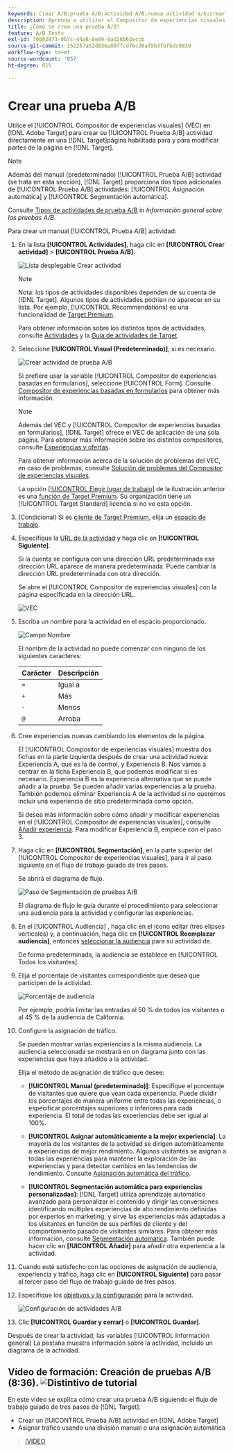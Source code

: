 ```yaml
---
keywords: Crear A/B;prueba A/B;actividad A/B;nueva actividad a/b;crear a/b
description: Aprenda a utilizar el Compositor de experiencias visuales (VEC) en Adobe [!DNL Target] para crear su actividad de prueba A/B directamente en una [!DNL Target]página habilitada para.
title: ¿Cómo se crea una prueba A/B?
feature: A/B Tests
exl-id: 76002873-0b7c-44a8-8e89-8ad28b63eccb
source-git-commit: 152257a52d836a88ffcd76cd9af5b3fbfbdc0839
workflow-type: tm+mt
source-wordcount: '857'
ht-degree: 61%

---
```


# Crear una prueba A/B

Utilice el [!UICONTROL Compositor de experiencias visuales] (VEC) en [!DNL Adobe Target] para crear su [!UICONTROL Prueba A/B] actividad directamente en una [!DNL Target]página habilitada para y para modificar partes de la página en [!DNL Target].

>[!NOTE]
>
>Además del manual (predeterminado) [!UICONTROL Prueba A/B] actividad (se trata en esta sección), [!DNL Target] proporciona dos tipos adicionales de [!UICONTROL Prueba A/B] actividades: [!UICONTROL Asignación automática] y [!UICONTROL Segmentación automática].
>
>Consulte [Tipos de actividades de prueba A/B](/help/main/c-activities/t-test-ab/test-ab.md#types) in *Información general sobre las pruebas A/B*.

Para crear un manual [!UICONTROL Prueba A/B] actividad:

1. En la lista **[!UICONTROL Actividades]**, haga clic en **[!UICONTROL Crear actividad]** > **[!UICONTROL Prueba A/B]**.

   ![Lista desplegable Crear actividad](/help/main/c-activities/t-test-ab/t-test-create-ab/assets/ab_select-new.png)

   >[!NOTE]
   >
   >Nota: los tipos de actividades disponibles dependen de su cuenta de [!DNL Target]. Algunos tipos de actividades podrían no aparecer en su lista. Por ejemplo, [!UICONTROL Recommendations] es una funcionalidad de [Target Premium](/help/main/c-intro/intro.md#premium).
   >
   >Para obtener información sobre los distintos tipos de actividades, consulte [Actividades](/help/main/c-activities/activities.md#concept_D317A95A1AB54674BA7AB65C7985BA03) y la [Guía de actividades de Target](/help/main/c-activities/target-activities-guide.md).

1. Seleccione **[!UICONTROL Visual (Predeterminado)]**, si es necesario.

   ![Crear actividad de prueba A/B](/help/main/c-activities/t-test-ab/t-test-create-ab/assets/create-ab.png)

   Si prefiere usar la variable [!UICONTROL Compositor de experiencias basadas en formularios], seleccione [!UICONTROL Form]. Consulte [Compositor de experiencias basadas en formularios](/help/main/c-experiences/form-experience-composer.md) para obtener más información.

   >[!NOTE]
   >
   >Además del VEC y [!UICONTROL Compositor de experiencias basadas en formularios], [!DNL Target] ofrece el VEC de aplicación de una sola página. Para obtener más información sobre los distintos compositores, consulte [Experiencias y ofertas](/help/main/c-experiences/experiences.md).
   >
   >Para obtener información acerca de la solución de problemas del VEC, en caso de problemas, consulte [Solución de problemas del Compositor de experiencias visuales](/help/main/c-experiences/c-visual-experience-composer/r-troubleshoot-composer/troubleshoot-composer.md).
   >
   >La opción [[!UICONTROL Elegir lugar de trabajo]](/help/main/administrating-target/c-user-management/property-channel/property-channel.md) de la ilustración anterior es una [función de Target Premium](/help/main/c-intro/intro.md). Su organización tiene un [!UICONTROL Target Standard] licencia si no ve esta opción.

1. (Condicional) Si es [cliente de Target Premium](/help/main/c-intro/intro.md#premium), elija un [espacio de trabajo](/help/main/administrating-target/c-user-management/property-channel/property-channel.md).

1. Especifique la [URL de la actividad](/help/main/c-activities/t-test-ab/t-test-create-ab/ab-activity-url.md) y haga clic en **[!UICONTROL Siguiente]**.

   Si la cuenta se configura con una dirección URL predeterminada esa dirección URL aparece de manera predeterminada. Puede cambiar la dirección URL predeterminada con otra dirección.

   Se abre el [!UICONTROL Compositor de experiencias visuales] con la página especificada en la dirección URL.

   ![VEC](/help/main/c-activities/t-test-ab/t-test-create-ab/assets/vec-new.png)

1. Escriba un nombre para la actividad en el espacio proporcionado.

   ![Campo Nombre](/help/main/c-activities/t-test-ab/t-test-create-ab/assets/ab_newname-new.png)

   El nombre de la actividad no puede comenzar con ninguno de los siguientes caracteres:

   | Carácter | Descripción |
   |--- |--- |
   | `=` | Igual a |
   | `+` | Más |
   | `-` | Menos |
   | `@` | Arroba |

1. Cree experiencias nuevas cambiando los elementos de la página.

   El [!UICONTROL Compositor de experiencias visuales] muestra dos fichas en la parte izquierda después de crear una actividad nueva: Experiencia A, que es la de control, y Experiencia B. Nos vamos a centrar en la ficha Experiencia B, que podemos modificar si es necesario. Experiencia B es la experiencia alternativa que se puede añadir a la prueba. Se pueden añadir varias experiencias a la prueba. También podemos eliminar Experiencia A de la actividad si no queremos incluir una experiencia de sitio predeterminada como opción.

   Si desea más información sobre cómo añadir y modificar experiencias en el [!UICONTROL Compositor de experiencias visuales], consulte  [Añadir experiencia](/help/main/c-activities/t-test-ab/t-test-create-ab/ab-add-experience.md#task_454646F2895242D3B92DC395A0CE1A00). Para modificar Experiencia B, empiece con el paso 3.

1. Haga clic en **[!UICONTROL Segmentación]**, en la parte superior del [!UICONTROL Compositor de experiencias visuales], para ir al paso siguiente en el flujo de trabajo guiado de tres pasos.

   Se abrirá el diagrama de flujo.

   ![Paso de Segmentación de pruebas A/B](/help/main/c-activities/t-test-ab/t-test-create-ab/assets/ab_flow-new.png)

   El diagrama de flujo le guía durante el procedimiento para seleccionar una audiencia para la actividad y configurar las experiencias.

1. En el [!UICONTROL Audiencia] , haga clic en el icono editar (tres elipses verticales) y, a continuación, haga clic en **[!UICONTROL Reemplazar audiencia]**, entonces [seleccionar la audiencia](/help/main/c-activities/t-test-ab/t-test-create-ab/ab-audience.md) para su actividad de.

   De forma predeterminada, la audiencia se establece en [!UICONTROL Todos los visitantes].

1. Elija el porcentaje de visitantes correspondiente que desea que participen de la actividad.

   ![Porcentaje de audiencia](/help/main/c-activities/t-test-ab/t-test-create-ab/assets/audperc-new.png)

   Por ejemplo, podría limitar las entradas al 50 % de todos los visitantes o al 45 % de la audiencia de California.

1. Configure la asignación de tráfico.

   Se pueden mostrar varias experiencias a la misma audiencia. La audiencia seleccionada se mostrará en un diagrama junto con las experiencias que haya añadido a la actividad.

   Elija el método de asignación de tráfico que desee:

   * **[!UICONTROL Manual (predeterminado)]**: Especifique el porcentaje de visitantes que quiere que vean cada experiencia. Puede dividir los porcentajes de manera uniforme entre todas las experiencias, o especificar porcentajes superiores o inferiores para cada experiencia. El total de todas las experiencias debe ser igual al 100%.

   * **[!UICONTROL Asignar automáticamente a la mejor experiencia]**: La mayoría de los visitantes de la actividad se dirigen automáticamente a experiencias de mejor rendimiento. Algunos visitantes se asignan a todas las experiencias para mantener la exploración de las experiencias y para detectar cambios en las tendencias de rendimiento. Consulte [Asignación automática del tráfico](/help/main/c-activities/automated-traffic-allocation/automated-traffic-allocation.md#concept_A1407678796B4C569E94CBA8A9F7F5D4).

   * **[!UICONTROL Segmentación automática para experiencias personalizadas]**: [!DNL Target] utiliza aprendizaje automático avanzado para personalizar el contenido y dirigir las conversiones identificando múltiples experiencias de alto rendimiento definidas por expertos en marketing; y sirve las experiencias más adaptadas a los visitantes en función de sus perfiles de cliente y del comportamiento pasado de visitantes similares. Para obtener más información, consulte [Segmentación automática](/help/main/c-activities/auto-target/auto-target-to-optimize.md).
   También puede hacer clic en **[!UICONTROL Añadir]** para añadir otra experiencia a la actividad.

1. Cuando esté satisfecho con las opciones de asignación de audiencia, experiencia y tráfico, haga clic en **[!UICONTROL Siguiente]** para pasar al tercer paso del flujo de trabajo guiado de tres pasos.

1. Especifique los [objetivos y la configuración](/help/main/c-activities/t-test-ab/t-test-create-ab/ab-goals-and-settings.md) para la actividad.

   ![Configuración de actividades A/B](/help/main/c-activities/t-test-ab/t-test-create-ab/assets/ab_settings-new.png)

1. Clic **[!UICONTROL Guardar y cerrar]** o **[!UICONTROL Guardar]**.

Después de crear la actividad, las variables [!UICONTROL Información general] La pestaña muestra información sobre la actividad, incluido un diagrama de la actividad.

## Vídeo de formación: Creación de pruebas A/B (8:36). ![Distintivo de tutorial](/help/main/assets/tutorial.png)

En este vídeo se explica cómo crear una prueba A/B siguiendo el flujo de trabajo guiado de tres pasos de [!DNL Target].

* Crear un [!UICONTROL Prueba A/B] actividad en [!DNL Adobe Target]
* Asignar tráfico usando una división manual o una asignación automática

>[!VIDEO](https://video.tv.adobe.com/v/17391)
